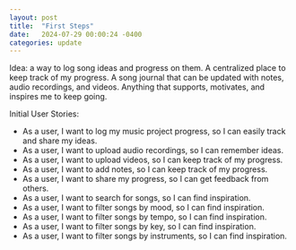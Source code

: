 ```yaml
---
layout: post
title:  "First Steps"
date:   2024-07-29 00:00:24 -0400 
categories: update
---
```


Idea: a way to log song ideas and progress on them. A centralized place to keep track of my progress. 
A song journal that can be updated with notes, audio recordings, and videos. 
Anything that supports, motivates, and inspires me to keep going.

Initial User Stories:
- As a user, I want to log my music project progress, so I can easily track and share my ideas.
- As a user, I want to upload audio recordings, so I can remember ideas.
- As a user, I want to upload videos, so I can keep track of my progress.
- As a user, I want to add notes, so I can keep track of my progress.
- As a user, I want to share my progress, so I can get feedback from others.
- As a user, I want to search for songs, so I can find inspiration.
- As a user, I want to filter songs by mood, so I can find inspiration.
- As a user, I want to filter songs by tempo, so I can find inspiration.
- As a user, I want to filter songs by key, so I can find inspiration.
- As a user, I want to filter songs by instruments, so I can find inspiration.